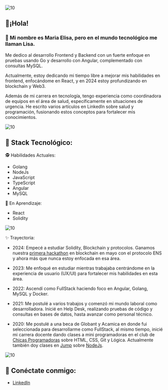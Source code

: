 ![10](https://user-images.githubusercontent.com/55170175/114474409-87dd6800-9bcc-11eb-9ca0-538bd30ae29b.png)

## 🖤¡Hola! 
### 👋 Mi nombre es Maria Elisa, pero en el mundo tecnológico me llaman Lisa.

Me dedico al desarrollo Frontend y Backend con un fuerte enfoque en pruebas usando Go y desarrollo con Angular, complementado con consultas MySQL.

Actualmente, estoy dedicando mi tiempo libre a mejorar mis habilidades en frontend, enfocándome en React, y en 2024 estoy profundizando en blockchain y Web3.

 Además de mi carrera en tecnología, tengo experiencia como coordinadora de equipos en el área de salud, específicamente en situaciones de urgencia. He escrito varios artículos en LinkedIn sobre salud y programación, fusionando estos conceptos para fortalecer mis conocimientos.

![10](https://user-images.githubusercontent.com/55170175/114474409-87dd6800-9bcc-11eb-9ca0-538bd30ae29b.png)

## 🖤 Stack Tecnológico:
🕵️ Habilidades Actuales:
- Golang
- NodeJs
- JavaScript
- TypeScript
- Angular
- MySQL

🚀 En Aprendizaje:
- React
- Solidity

![10](https://user-images.githubusercontent.com/55170175/114474409-87dd6800-9bcc-11eb-9ca0-538bd30ae29b.png)

✨ Trayectoria:

- 2024: Empecé a estudiar Solidity, Blockchain y protocolos. Ganamos nuestra [primera hackathon](https://github.com/mariaelisaaraya/web3wonderwomen) en blockchain en mayo con el protocolo ENS y ahora más que nunca estoy enfocada en esa área.
  
- 2023: Me enfoqué en estudiar mientras trabajaba centrándome en la experiencia de usuario (UX/UI) para fortalecer mis habilidades en esta área.

- 2022: Ascendí como FullStack haciendo foco en Angular, Golang, MySQL y Docker.
  
- 2021: Me postulé a varios trabajos y comenzó mi mundo laboral como desarrolladora. Inicié en Help Desk, realizando pruebas de código y consultas en bases de datos, hasta avanzar como personal técnico.

- 2020: Me postulé a una beca de Globant y Acamica en donde fui seleccionada para desarrollarme como FullStack, al mismo tiempo, inicié mi carrera docente dando clases a mini programadoras en el club de [Chicas Programadoras](http://www.chicasprogramadoras.club/) sobre HTML, CSS, Git y Lógica. Actualmente también doy clases en [Jump](https://www.jumpedu.org/) sobre [NodeJs](https://github.com/mariaelisaaraya/tareasIngeniasAlumnas).


![10](https://user-images.githubusercontent.com/55170175/114474409-87dd6800-9bcc-11eb-9ca0-538bd30ae29b.png)


## 🖤 Conéctate conmigo: 
*  [LinkedIn](https://www.linkedin.com/in/arayamariaelisa/)


